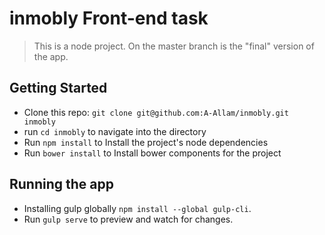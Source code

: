 # inmobly Front-end task
> This is a node project.  On the master branch is the "final" version of the app.


## Getting Started

- Clone this repo: `git clone git@github.com:A-Allam/inmobly.git inmobly`
- run `cd inmobly` to navigate into the directory
- Run `npm install` to Install the project's node dependencies
- Run `bower install` to Install bower components for the project


## Running the app

- Installing gulp globally `npm install --global gulp-cli`.
- Run `gulp serve` to preview and watch for changes.
